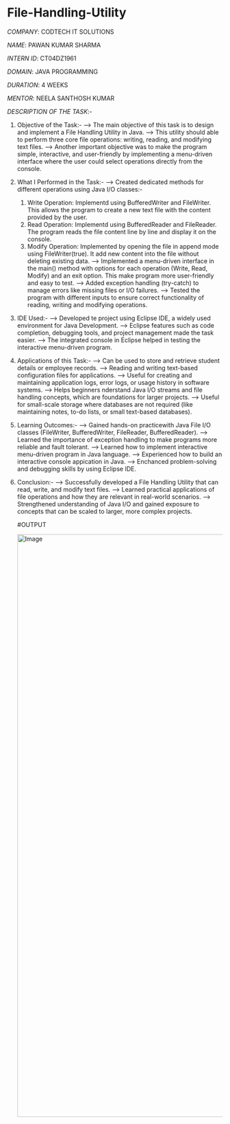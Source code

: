 # File-Handling-Utility

*COMPANY*: CODTECH IT SOLUTIONS

*NAME*: PAWAN KUMAR SHARMA

*INTERN ID*: CT04DZ1961

*DOMAIN*: JAVA PROGRAMMING

*DURATION*: 4 WEEKS

*MENTOR*: NEELA SANTHOSH KUMAR

*DESCRIPTION OF THE TASK*:-

1. Objective of the Task:-
   --> The main objective of this task is to design and implement a File Handling Utility in Java.
   --> This utility should able to perform three core file operations: writing, reading, and modifying text files.
   --> Another important objective was to make the program simple, interactive, and user-friendly by implementing a menu-driven interface where the user could select operations directly from the console.

2. What I Performed in the Task:-
   --> Created dedicated methods for different operations using Java I/O classes:- 
     1. Write Operation: Implementd using BufferedWriter and FileWriter. This allows the program to create a new text file with the content provided by the user.
     2. Read Operation: Implementd using BufferedReader and FileReader. The program reads the file content line by line and display it on the console.
     3. Modify Operation: Implemented by opening the file in append mode using FileWriter(true). It add new content into the file without deleting existing data. 
    --> Implemented a menu-driven interface in the main() method with options for each operation (Write, Read, Modify) and an exit option. This make program more user-friendly and easy to test.
    --> Added exception handling (try-catch) to manage errors like missing files or I/O failures.
    --> Tested the program with different inputs to ensure correct functionality of reading, writing and modifying operations.

3. IDE Used:-
    --> Developed te project using Eclipse IDE, a widely used environment for Java Development.
    --> Eclipse features such as code completion, debugging tools, and project management made the task easier.
    --> The integrated console in Eclipse helped in testing the interactive menu-driven program.

5. Applications of this Task:-
    --> Can be used to store and retrieve student details or employee records.
    --> Reading and writing text-based configuration files for applications.
    --> Useful for creating and maintaining application logs, error logs, or usage history in software systems.
    --> Helps beginners nderstand Java I/O streams and file handling concepts, which are foundations for larger projects.
    --> Useful for small-scale storage where databases are not required (like maintaining notes, to-do lists, or small text-based databases).

7. Learning Outcomes:-
    --> Gained hands-on practicewith Java File I/O classes (FileWriter, BufferedWriter, FileReader, BufferedReader).
    --> Learned the importance of exception handling to make programs more reliable and fault tolerant.
    --> Learned how to implement interactive menu-driven program in Java language.
    --> Experienced how to build an interactive console appication in Java.
    --> Enchanced problem-solving and debugging skills by using Eclipse IDE.

8. Conclusion:-
     --> Successfully developed a File Handling Utility that can read, write, and modify text files.
     --> Learned practical applications of file operations and how they are relevant in real-world scenarios.
     --> Strengthened understanding of Java I/O and gained exposure to concepts that can be scaled to larger, more complex projects.

   #OUTPUT

   <img width="2560" height="1357" alt="Image" src="https://github.com/user-attachments/assets/0d502361-d902-409b-9772-3a619f5c4a70" />
